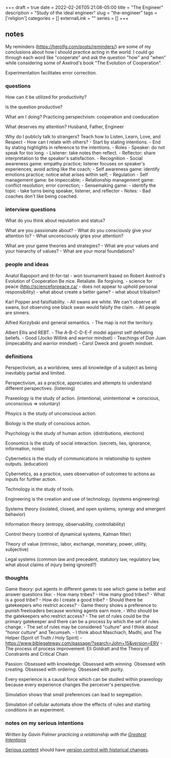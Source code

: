 +++ 
draft = true
date = 2022-02-26T05:21:08-05:00
title = "The Engineer"
description = "Study of the ideal engineer"
slug = "the-engineer" 
tags = ['religion']
categories = []
externalLink = ""
series = []
+++

## notes

My reminders (https://herolfg.com/posts/reminders/) are some of my conclusions about how I should practice acting in the world.  I could go through each word like "cooperate" and ask the question "how" and "when" while considering some of Axelrod's book "The Evolution of Cooperation".

Experimentation facilitates error correction.

### questions

How can it be utilized for productivity?

Is the question productive?

What am I doing? Practicing perspectvism: cooperation and coeducation

What deserves my attention?  Husband, Father, Engineer

Why do I publicly talk to strangers? Teach how to Listen, Learn, Love, and Respect
    - How can I relate with others?
        - Start by stating intentions.
        - End by stating highlights in reference to the intentions.
        - Roles
            - Speaker: do not speak for too long.
            - Listener: take notes then reflect.
            - Reflector: share interpretation to the speaker's satisfaction.
        - Recognition
            - Social awareness game: empathy practice; listener focuses on speaker's experiences; avoid acting like the coach;
            - Self awareness game: identify emotions practice; notice what arises within self;
        - Regulation
            - Self management game: be impeccable;
            - Relationship management game: conflict resolution; error correction;
        - Sensemaking game:
            - identify the topic
            - take turns being speaker, listener, and reflector
        - Notes:
            - Bad coaches don't like being coached.

### interview questions

What do you think about reputation and status?

What are you passionate about?
    - What do you consciously give your attention to?
    - What unconsciously grips your attention?

What are your game theories and strategies?
    - What are your values and your hierarchy of values?
    - What are your moral foundations?

### people and ideas

Anatol Rapoport and tit-for-tat
    - won tournament based on Robert Axelrod's Evolution of Cooperation
        Be nice.  Retaliate.  Be forgiving.
    - science for peace (http://scienceforpeace.ca/ - does not appear to uphold personal responsibility)
        - what about create a better game?
        - what about tribalism?

Karl Popper and falsifiability.
    - All swans are white.  We can't observe all swans, but observing one black swan would falsify the claim.
    - All people are sinners.

Alfred Korzybski and general semantics.
    - The map is not the territory.

Albert Ellis and REBT.
    - The A-B-C-D-E-F model against self defeating beliefs.
    - Good (Jocko Willink and warrior mindset)
    - Teachings of Don Juan (impecability and warrior mindset)
    - Carol Dweck and growth mindset.

### definitions

Perspectivism, as a worldview, sees all knowledge of a subject as being inevitably partial and limited.

Perspectivism, as a practice, appreciates and attempts to understand different perspectives. (listening)

Praxeology is the study of action. (intentional, unintentional => conscious, unconscious => voluntary)

Phsyics is the study of unconscious action.

Biology is the study of conscious action.

Psychology is the study of human action. (distributions, elections)

Economics is the study of social interaction. (secrets, lies, ignorance, information, noise)

Cybernetics is the study of communications in relationship to system outputs. (education)

Cybernetics, as a practice, uses observation of outcomes to actions as inputs for further action.

Technology is the study of tools.

Engineering is the creation and use of technology. (systems engineering)

Systems theory (isolated, closed, and open systems; synergy and emergent behavior)

Information theory (entropy, observability, controllability)

Control theory (control of dynamical systems, Kalman filter)

Theory of value (intrinsic, labor, exchange, monetary, power, utility, subjective)

Legal systems (common law and precedent, statutory law, regulatory law, what about claims of injury being ignored?)

### thoughts

Game theory: put agents in different games to see which game is better and answer questions like:
    - How many tribes?
        - How many good tribes?
            - What is a good tribe?
                - How do I create a good tribe?
    - Should there be gatekeepers who restrict access?
        - Game theory shows a preference to punish freeloaders because working agents earn more.
    - Who should be the gatekeepers who restrict access?
        - The set of rules could be the primary gatekeeper and there can be a process by which the set of rules change.
            - The set of rules may be considered "culture" and I think about "honor culture" and Tecumseh.
                - I think about Maschiach, Madhi, and The Helper (Spirit of Truth / Holy Spirit)
                    - https://www.biblegateway.com/passage/?search=John+15&version=ERV
            - The process of process improvement: Eli Goldratt and the Theory of Constraints and Critical Chain

Passion: Obsessed with knowledge. Obsessed with winning. Obsessed wtih creating.  Obsessed with ordering.  Obsessed with purity.

Every experience is a causal force which can be studied within praxeology because every experience changes the perceiver's perspective.

Simulation shows that small preferences can lead to segregation.

Simulation of cellular automata show the effects of rules and starting conditions in an experiment.

### notes on my serious intentions

*Written by Gavin Palmer practicing a relationship with the [Greatest Intentions](/posts/helping-the-greatest-intentions)*

[Serious content](/posts/content-creation) should have [version control with historical changes](https://github.com/heroLFG/hugo-herolfg-site/commits/dev/content/posts/reminders.md).
